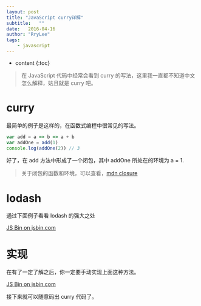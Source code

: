 ```yaml
---
layout: post
title: "JavaScript curry详解"
subtitle:   ""
date:   2016-04-16
author: "RryLee"
tags:
    - javascript
---
```


* content
{:toc}

> 在 JavaScript 代码中经常会看到 curry 的写法，这里我一直都不知道中文怎么解释，姑且就是 curry 吧。

# curry

最简单的例子是这样的，在函数式编程中很常见的写法。

```js
var add = a => b => a + b
var addOne = add(1)
console.log(addOne(2)) // 3
```

好了，在 add 方法中形成了一个闭包，其中 addOne 所处在的环境为 a = 1.

> 关于闭包的函数和环境，可以查看，[mdn closure](https://developer.mozilla.org/zh-CN/docs/Web/JavaScript/Closures)

# lodash

通过下面例子看看 lodash 的强大之处

<a class="jsbin-embed" href="http://jsbin.com/koxaka/embed?js,console">JS Bin on jsbin.com</a><script src="https://static.jsbin.com/js/embed.min.js?3.35.12"></script>

# 实现

在有了一定了解之后，你一定要手动实现上面这种方法。

<a class="jsbin-embed" href="http://jsbin.com/loxoru/embed?js,console">JS Bin on jsbin.com</a><script src="https://static.jsbin.com/js/embed.min.js?3.35.12"></script>

接下来就可以随意码出 curry 代码了。
